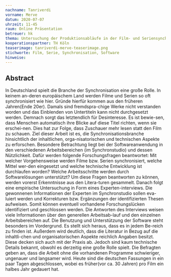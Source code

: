 ```yaml
---
nachname: Tanriverdi 
vorname: Merve
datum: 2020-07-07
uhrzeit: 11-45
raum: Online Präsentation 
betreuer: hk
thema: Untersuchung der Produktionsabläufe in der Film- und Seriensynchronisation mit besonderer Betrachtung der softwarebasierten Produktionsprozesse
kooperationspartner: TH Köln
teaserimage: tanriverdi-merve-teaserimage.png
stichworte: Film, Serie, Synchronisation, Software
hinweise:
---
```


## Abstract

In Deutschland spielt die Branche der Synchronisation eine große Rolle. In keinem an-deren europäischem Land werden Filme und Serien so oft synchronisiert wie hier. Gründe hierfür kommen aus den früheren Jahren(Ende 20er). Damals sind fremdspra-chige Werke nicht verstanden worden und das Einblenden von Untertiteln kann nicht durchgesetzt werden. Demnach sorgt das letztendlich für Desinteresse. Es ist bewie-sen, dass Menschen automatisch ihre Blicke auf diese Titel richten, wenn sie erschei-nen. Dies hat zur Folge, dass Zuschauer mehr lesen statt den Film zu schauen.
Ziel dieser Arbeit ist es, die Synchronisationsbranche hinsichtlich der inhaltlichen, orga-nisatorischen und technischen Aspekte zu erforschen. Besondere Betrachtung liegt bei der Softwareanwendung in den verschiedenen Arbeitsbereichen (im Synchronstudio) und dessen Nützlichkeit. Dafür werden folgende Forschungsfragen beantwortet: Mit welcher Vorgehensweise werden Filme bzw. Serien synchronisiert, welche Mittel wer-den eingesetzt und welche technische Entwicklung ist durchlaufen worden? Welche Arbeitsschritte werden durch Softwarelösungen unterstützt?
Um diese Fragen beantworten zu können, werden vorerst Erkenntnisse aus den Litera-turen gesammelt. Danach folgt eine empirische Untersuchung in Form eines Experten-interviews. Die gewonnenen Informationen der Experten im Synchronstudio sollen eva-luiert werden und Korrekturen bzw. Ergänzungen der identifizierten Thesen aufweisen. Somit können eventuell vorhandene Forschungslücken identifiziert und geschlossen werden.
Die Antworten des Interviews weisen viele Informationen über den generellen Arbeitsab-lauf und den einzelnen Arbeitsbereichen auf. Die Benutzung und Unterstützung der Software steht besonders im Vordergrund. Es stellt sich heraus, dass es in jedem Be-reich zu finden ist. Außerdem wird deutlich, dass die Literatur in Bezug auf die inhaltli-chen und organisatorischen Aspekte reichlich Angaben besitzt. Diese decken sich auch mit der Praxis ab. Jedoch sind kaum technische Details bekannt, obwohl es derzeitig eine große Rolle spielt. Die Befragten geben an, dass die Arbeit ohne die vorhandenen Programme schwieriger, ungenauer und langsamer wird. Heute sind die deutschen Fassungen in ein paar Tagen abgeschlossen, wobei es früher(vor ca. 30 Jahren) pro Film ein halbes Jahr gedauert hat.


